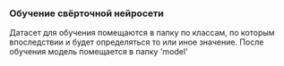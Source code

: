 ### Обучение свёрточной нейросети

Датасет для обучения помещаются в папку по классам, по которым впоследствии и будет определяться то или иное значение.
После обучения модель помещается в папку 'model'